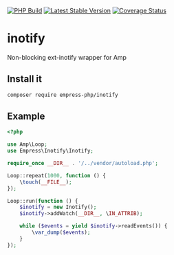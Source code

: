 [![PHP Build](https://github.com/empress-php/inotify/actions/workflows/php.yml/badge.svg)](https://github.com/empress-php/inotify/actions/workflows/php.yml)
[![Latest Stable Version](https://poser.pugx.org/empress-php/inotify/v)](//packagist.org/packages/empress-php/inotify)
[![Coverage Status](https://coveralls.io/repos/github/empress-php/inotify/badge.svg?branch=master)](https://coveralls.io/github/empress-php/inotify?branch=master)

# inotify
Non-blocking ext-inotify wrapper for Amp

## Install it
```sh
composer require empress-php/inotify
```

## Example
```php
<?php

use Amp\Loop;
use Empress\Inotify\Inotify;

require_once __DIR__ . '/../vendor/autoload.php';

Loop::repeat(1000, function () {
    \touch(__FILE__);
});

Loop::run(function () {
    $inotify = new Inotify();
    $inotify->addWatch(__DIR__, \IN_ATTRIB);

    while ($events = yield $inotify->readEvents()) {
        \var_dump($events);
    }
});
```
